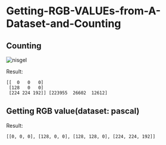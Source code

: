# Getting-RGB-VALUEs-from-A-Dataset-and-Counting

## Counting 
![nisgel](https://user-images.githubusercontent.com/68838083/196453989-865dada6-dee8-49f5-bebd-b75e0f4baf4b.png)

Result:
```
[[  0   0   0]
 [128   0   0]
 [224 224 192]] [223955  26602  12612]
 ```
## Getting RGB value(dataset: pascal)
Result:
```
[[0, 0, 0], [128, 0, 0], [128, 128, 0], [224, 224, 192]]
```


 
